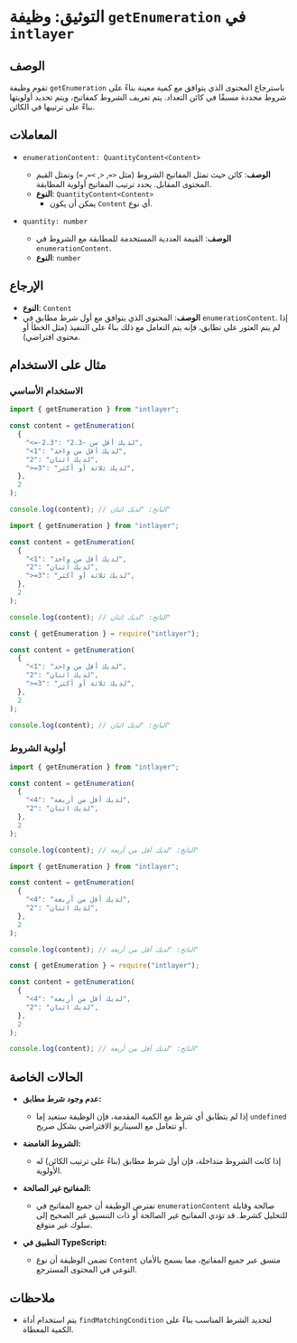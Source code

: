 # التوثيق: وظيفة `getEnumeration` في `intlayer`

## الوصف

تقوم وظيفة `getEnumeration` باسترجاع المحتوى الذي يتوافق مع كمية معينة بناءً على شروط محددة مسبقًا في كائن التعداد. يتم تعريف الشروط كمفاتيح، ويتم تحديد أولويتها بناءً على ترتيبها في الكائن.

## المعاملات

- `enumerationContent: QuantityContent<Content>`

  - **الوصف**: كائن حيث تمثل المفاتيح الشروط (مثل `<=`, `<`, `>=`, `=`) وتمثل القيم المحتوى المقابل. يحدد ترتيب المفاتيح أولوية المطابقة.
  - **النوع**: `QuantityContent<Content>`
    - يمكن أن يكون `Content` أي نوع.

- `quantity: number`

  - **الوصف**: القيمة العددية المستخدمة للمطابقة مع الشروط في `enumerationContent`.
  - **النوع**: `number`

## الإرجاع

- **النوع**: `Content`
- **الوصف**: المحتوى الذي يتوافق مع أول شرط مطابق في `enumerationContent`. إذا لم يتم العثور على تطابق، فإنه يتم التعامل مع ذلك بناءً على التنفيذ (مثل الخطأ أو محتوى افتراضي).

## مثال على الاستخدام

### الاستخدام الأساسي

```typescript codeFormat="typescript"
import { getEnumeration } from "intlayer";

const content = getEnumeration(
  {
    "<=-2.3": "لديك أقل من -2.3",
    "<1": "لديك أقل من واحد",
    "2": "لديك اثنان",
    ">=3": "لديك ثلاثة أو أكثر",
  },
  2
);

console.log(content); // الناتج: "لديك اثنان"
```

```javascript codeFormat="esm"
import { getEnumeration } from "intlayer";

const content = getEnumeration(
  {
    "<1": "لديك أقل من واحد",
    "2": "لديك اثنان",
    ">=3": "لديك ثلاثة أو أكثر",
  },
  2
);

console.log(content); // الناتج: "لديك اثنان"
```

```javascript codeFormat="commonjs"
const { getEnumeration } = require("intlayer");

const content = getEnumeration(
  {
    "<1": "لديك أقل من واحد",
    "2": "لديك اثنان",
    ">=3": "لديك ثلاثة أو أكثر",
  },
  2
);

console.log(content); // الناتج: "لديك اثنان"
```

### أولوية الشروط

```typescript codeFormat="typescript"
import { getEnumeration } from "intlayer";

const content = getEnumeration(
  {
    "<4": "لديك أقل من أربعة",
    "2": "لديك اثنان",
  },
  2
);

console.log(content); // الناتج: "لديك أقل من أربعة"
```

```javascript codeFormat="esm"
import { getEnumeration } from "intlayer";

const content = getEnumeration(
  {
    "<4": "لديك أقل من أربعة",
    "2": "لديك اثنان",
  },
  2
);

console.log(content); // الناتج: "لديك أقل من أربعة"
```

```javascript codeFormat="commonjs"
const { getEnumeration } = require("intlayer");

const content = getEnumeration(
  {
    "<4": "لديك أقل من أربعة",
    "2": "لديك اثنان",
  },
  2
);

console.log(content); // الناتج: "لديك أقل من أربعة"
```

## الحالات الخاصة

- **عدم وجود شرط مطابق:**

  - إذا لم يتطابق أي شرط مع الكمية المقدمة، فإن الوظيفة ستعيد إما `undefined` أو تتعامل مع السيناريو الافتراضي بشكل صريح.

- **الشروط الغامضة:**

  - إذا كانت الشروط متداخلة، فإن أول شرط مطابق (بناءً على ترتيب الكائن) له الأولوية.

- **المفاتيح غير الصالحة:**

  - تفترض الوظيفة أن جميع المفاتيح في `enumerationContent` صالحة وقابلة للتحليل كشرط. قد تؤدي المفاتيح غير الصالحة أو ذات التنسيق غير الصحيح إلى سلوك غير متوقع.

- **التطبيق في TypeScript:**
  - تضمن الوظيفة أن نوع `Content` متسق عبر جميع المفاتيح، مما يسمح بالأمان النوعي في المحتوى المسترجع.

## ملاحظات

- يتم استخدام أداة `findMatchingCondition` لتحديد الشرط المناسب بناءً على الكمية المعطاة.
